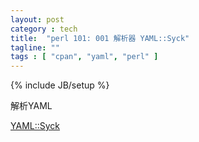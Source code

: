 ```yaml
---
layout: post
category : tech
title:  "perl 101: 001 解析器 YAML::Syck"
tagline: ""
tags : [ "cpan", "yaml", "perl" ]
---
```

{% include JB/setup %}

解析YAML

[YAML::Syck](https://metacpan.org/pod/YAML::Syck)
